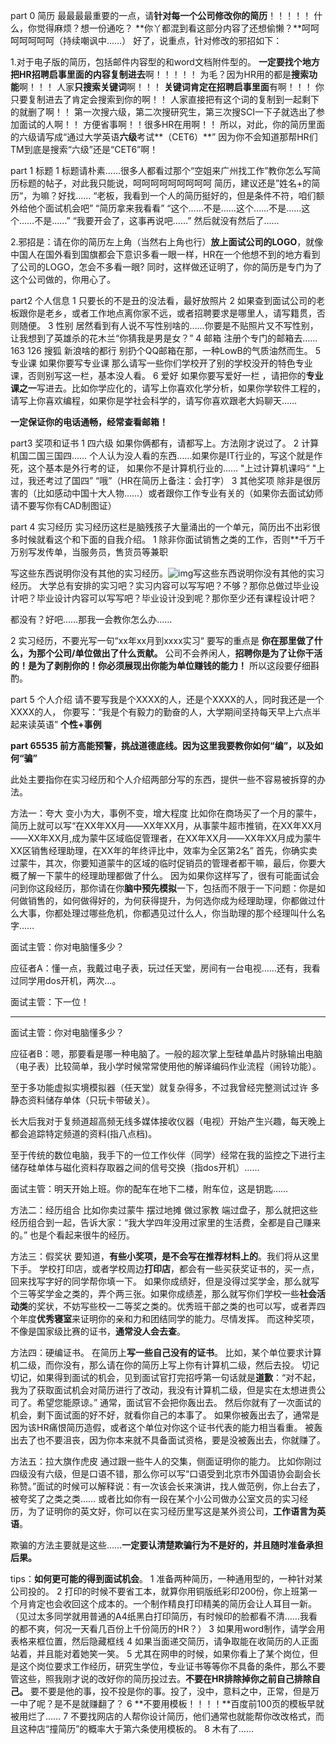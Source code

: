 part 0 简历
最最最最重要的一点，请**针对每一个公司修改你的简历**！！！！！
什么，你觉得麻烦？想一份通吃？
**你丫都混到看这部分内容了还想偷懒？**呵呵呵呵呵呵呵（持续嘲讽中……）
好了，说重点，针对修改的邪招如下：

1.对于电子版的简历，包括邮件内容型的和word文档附件型的。
**一定要找个地方把HR招聘启事里面的内容复制进去**啊！！！！！
为毛？因为HR用的都是**搜索功能**啊！！！
人家**只搜索关键词**啊！！！
**关键词肯定在招聘启事里面**有啊！！！
你只要复制进去了肯定会搜索到你的啊！！
人家直接把有这个词的复制到一起剩下的就删了啊！！
第一次搜六级，第二次搜研究生，第三次搜SCI一下子就选出了参加面试的人啊！！
方便省事啊！！很多HR在用啊！！
所以，对此，你的简历里面的六级请写成“通过大学英语**六级**考试**（CET6）**”
因为你不会知道那帮HR们TM到底是搜索“六级”还是“CET6”啊！

part 1 标题
1 标题请朴素……很多人都看过那个“空姐来广州找工作”教你怎么写简历标题的帖子，对此我只能说，呵呵呵呵呵呵呵呵呵
简历，建议还是”姓名+的简历“，为嘛？好找……
“老板，我看到一个人的简历挺好的，但是条件不符，咱们额外给他个面试机会吧”
“简历拿来我看看”
“这个……不是……这个……不是……这个……不是……”
“我要开会了，这事再说吧……”
然后就没有然后了……

2.邪招是：请在你的简历左上角（当然右上角也行）**放上面试公司的LOGO**，就像中国人在国外看到国旗都会下意识多看一眼一样，HR在一个他想不到的地方看到了公司的LOGO，怎会不多看一眼?
同时，这样做还证明了，你的简历是专门为了这个公司做的，你用心了。

part2 个人信息
1 只要长的不是丑的没法看，最好放照片
2 如果查到面试公司的老板跟你是老乡，或者工作地点离你家不远，或者招聘要求是哪里人，请写籍贯，否则随便。
3 性别 居然看到有人说不写性别啥的……你要是不贴照片又不写性别，让我想到了英雄杀的花木兰“你猜我是男是女？”
4 邮箱 注册个专门的邮箱去……163 126  搜狐 新浪啥的都行 别扔个QQ邮箱在那，一种LowB的气质油然而生。
5 专业课 如果你要写专业课 那么请写一些你们学校开了别的学校没开的特色专业课，否则别写这一栏，基本没人看。
6 爱好 如果你要写爱好一栏 ，请把你的**专业课之一**写进去。比如你学应化的，请写上你喜欢化学分析，如果你学软件工程的，请写上你喜欢编程，如果你是学社会科学的，请写你喜欢跟老大妈聊天……


**一定保证你的电话通畅，经常查看邮箱！**

part3 奖项和证书
1 四六级  如果你俩都有，请都写上。方法刚才说过了。
2 计算机国二国三国四…… 个人认为没人看的东西……如果你是IT行业的，写这个就是作死，这个基本是外行考的证，
如果你不是计算机行业的……
"上过计算机课吗“
"上过，我还考过了国四”
“哦”（HR在简历上备注：会打字）
3 其他奖项  除非是很厉害的（比如感动中国十大人物……）或者跟你工作专业有关的（如果你去面试幼师请不要写你有CAD制图证）

part 4 实习经历
实习经历这栏是脑残孩子大量涌出的一个单元，简历出不出彩很多时候就看这个和下面的自我介绍。
1 除非你面试销售之类的工作，否则**千万千万别写发传单，当服务员，售货员等兼职

写这些东西说明你没有其他的实习经历。![img](https://pic1.zhimg.com/2bdf2510a9b31d507d1a0eac5d1d59d8_b.jpg)写这些东西说明你没有其他的实习经历。
大学总有安排的实习吧？实习内容可以写写吧？不够？那你总做过毕业设计吧？毕业设计内容可以写写吧？毕业设计没到呢？那你至少还有课程设计吧？

都没有？好吧……那我一会教你怎么办……

2 实习经历，不要光写一句“xx年xx月到xxxx实习“  要写的重点是 **你在那里做了什么，为那个公司/单位做出了什么贡献。**
公司不会养闲人，**招聘你是为了让你干活的！是为了剥削你的！你必须展现出你能为单位赚钱的能力！**
所以这段要仔细斟酌。

part 5 个人介绍
请不要写我是个XXXX的人，还是个XXXX的人，同时我还是一个XXXX的人，
你要写：“我是个有毅力的勤奋的人，大学期间坚持每天早上六点半起来读英语”
**个性+事例**

**part 65535 前方高能预警，挑战道德底线。因为这里我要教你如何“编”，以及如何“骗”**

此处主要指你在实习经历和个人介绍两部分写的东西，提供一些不容易被拆穿的办法。

方法一：夸大
变小为大，事例不变，增大程度
比如你在商场买了一个月的蒙牛，简历上就可以写“在XX年XX月——XX年XX月，从事蒙牛超市推销，在XX年XX月——XX年XX月,成为蒙牛区域临促管理者，在XX年XX月——XX年XX月成为蒙牛XX区销售经理助理，在XX年的年终评比中，效率为全区第2名”
首先，你确实卖过蒙牛，其次，你要知道蒙牛的区域的临时促销员的管理者都干嘛，最后，你要大概了解一下蒙牛的经理助理都做了什么。
因为如果你这样写了，很有可能面试会问到你这段经历，那你请在你**脑中预先模拟**一下，包括而不限于一下问题：你是如何做销售的，如何做得好的，为何获得提升，为何选你成为经理助理，你都做过什么大事，你都处理过哪些危机，你都遇见过什么人，你当助理的那个经理叫什么名字……

面试主管：你对电脑懂多少？ 

应征者A：懂一点，我戴过电子表，玩过任天堂，房间有一台电视……还有，我看过同学用dos开机，两次…。 

面试主管：下一位！ 

-------------------------------------------------------------------------------------------------------------------------

面试主管：你对电脑懂多少？ 

应征者B：嗯，那要看是哪一种电脑了。一般的超次掌上型硅单晶片时脉输出电脑（电子表）比较简单，我小学时候常常使用他的解译编码作业流程（闹铃功能）。 

至于多功能虚拟实境模拟器（任天堂）就复杂得多，不过我曾经完整测试过许 多静态资料储存单体（只玩卡带破关）。 

长大后我对于复频道超高频无线多媒体接收仪器（电视）开始产生兴趣，每天晚上都会追踪特定频道的资料(指八点档)。 

至于传统的数位电脑，我手下的一位工作伙伴（同学）经常在我的监控之下进行主储存硅单体与磁化资料存取器之间的信号交换（指dos开机）…… 

面试主管：明天开始上班。你的配车在地下二楼，附车位，这是钥匙……

方法二：经历组合
比如你卖过蒙牛 摆过地摊 做过家教 端过盘子，那么就把这些经历组合到一起，告诉大家：“我大学四年没用过家里的生活费，全都是自己赚来的。” 也是个看起来很牛的经历。

方法三：假奖状
要知道，**有些小奖项，是不会写在推荐材料上的**。我们将从这里下手。
学校打印店，或者学校周边**打印店**，都会有一些买获奖证书的，买一点，回来找写字好的同学帮你填一下。
如果你成绩好，但是没得过奖学金，那么就写个三等奖学金之类的，弄个两三张。如果你成绩差，那么就写你们学校一些**社会活动类**的奖状，不妨写些校一二等奖之类的。优秀班干部之类的也可以写，或者弄四个年度**优秀寝室**来证明你的亲和力和团结同学的能力。尽情发挥。
而这种奖项，不像是国家级比赛的证书，**通常没人会去查**。

方法四：硬编证书。
在简历上**写一些自己没有的证书**。
比如，某个单位要求计算机二级，而你没有，那么请在你的简历上写上你有计算机二级，然后去投。
切记切记，如果得到面试的机会，见到面试官打完招呼第一句话就是**道歉**：“对不起，我为了获取面试机会对简历进行了改动，我没有计算机二级，但是实在太想进贵公司了。希望您能原谅。”
通常，面试官不会把你轰出去。
然后你就有了一次面试的机会，剩下面试面的好不好，就看你自己的本事了。
如果你被轰出去了，通常是因为该HR痛恨简历造假，或者这个单位对你这个证书代表的能力相当看重。
被轰出去了也不要沮丧，因为你本来就不具备面试资格，要是没被轰出去，你就赚了。

方法五：拉大旗作虎皮
通过跟一些牛人的交集，侧面证明你的能力。
比如你刚过四级没有六级，但是口语不错，那么你可以写“口语受到北京市外国语协会副会长称赞。”面试的时候可以解释说：有一次该会长来演讲，找人做范例，你上台去了，被夸奖了之类之类……
或者比如你有一段在某个小公司做办公室文员的实习经历，为了证明你的英文好，你可以在实习经历里写这是某外资公司，**工作语言为英语**。

欺骗的方法主要就是这些……**一定要认清楚欺骗行为不是好的，并且随时准备承担后果。**

tips：**如何更可能的得到面试机会**。
1 准备两种简历，一种通用型的，一种针对某公司投的。
2 打印的时候不要省工本，就算你用铜版纸彩印200份，你上班第一个月肯定也会收回这个成本的。一个制作精良打印精美的简历会让人耳目一新。（见过太多同学就用普通的A4纸黑白打印简历，有时候印的脸都看不清……我看的都不爽，何况一天看几百份上千份简历的HR？）
3 如果用word制作，请学会用表格来框位置，然后隐藏框线
4 如果当面递交简历，请争取能在收简历的人正面站着，并且能对着她笑一笑。
5 尤其在网申的时候，如果你看上了某个岗位，但是这个岗位要求工作经历，研究生学位，专业证书等等你不具备的条件，那么不要管这些，照我刚才说的改好你的简历投过去。**不要在HR排除掉你之前自己排除自己。**
要不要是他的事，投不投是你的事。投了，没中，意料之中，正常，但是万一中了呢？是不是就赚翻了？
6 **不要用模板！！！！**百度前100页的模板早就被用烂了……
7 不要找网店的人帮你设计简历，他们通常也就能帮你改改格式，而且这种店“撞简历”的概率大于第六条使用模板的。
8 木有了……







